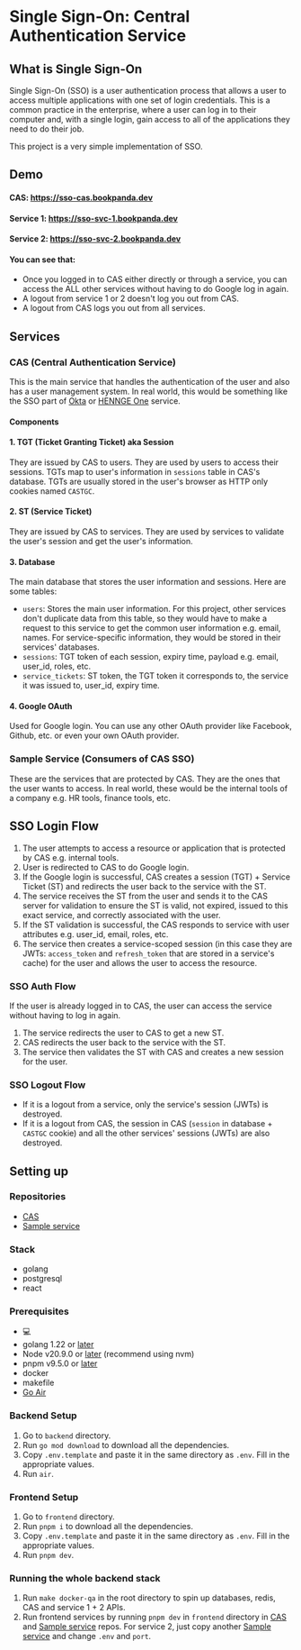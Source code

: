 # Single Sign-On: Central Authentication Service

## What is Single Sign-On
Single Sign-On (SSO) is a user authentication process that allows a user to access multiple applications with one set of login credentials. This is a common practice in the enterprise, where a user can log in to their computer and, with a single login, gain access to all of the applications they need to do their job.

This project is a very simple implementation of SSO.

## Demo
#### CAS: https://sso-cas.bookpanda.dev
#### Service 1: https://sso-svc-1.bookpanda.dev
#### Service 2: https://sso-svc-2.bookpanda.dev
#### You can see that:
- Once you logged in to CAS either directly or through a service, you can access the ALL other services without having to do Google log in again.
- A logout from service 1 or 2 doesn't log you out from CAS.
- A logout from CAS logs you out from all services.

## Services
### CAS (Central Authentication Service)
This is the main service that handles the authentication of the user and also has a user management system. In real world, this would be something like the SSO part of [Okta](https://www.okta.com) or [HENNGE One](https://hennge.com/global/henngeone) service.
#### Components
#### 1. TGT (Ticket Granting Ticket) aka Session
They are issued by CAS to users. They are used by users to access their sessions. TGTs map to user's information in `sessions` table in CAS's database. TGTs are usually stored in the user's browser as HTTP only cookies named `CASTGC`.

#### 2. ST (Service Ticket)
They are issued by CAS to services. They are used by services to validate the user's session and get the user's information.

#### 3. Database
The main database that stores the user information and sessions. Here are some tables:
-  `users`: Stores the main user information. For this project, other services don't duplicate data from this table, so they would have to make a request to this service to get the common user information e.g. email, names. For service-specific information, they would be stored in their services' databases.
- `sessions`: TGT token of each session, expiry time, payload e.g. email, user_id, roles, etc.
- `service_tickets`: ST token, the TGT token it corresponds to, the service it was issued to, user_id, expiry time.

#### 4. Google OAuth
Used for Google login. You can use any other OAuth provider like Facebook, Github, etc. or even your own OAuth provider.

### Sample Service (Consumers of CAS SSO)
These are the services that are protected by CAS. They are the ones that the user wants to access. In real world, these would be the internal tools of a company e.g. HR tools, finance tools, etc.

## SSO Login Flow
1. The user attempts to access a resource or application that is protected by CAS e.g. internal tools.
2. User is redirected to CAS to do Google login.
3. If the Google login is successful, CAS creates a session (TGT) + Service Ticket (ST) and redirects the user back to the service with the ST.
4. The service receives the ST from the user and sends it to the CAS server for validation to ensure the ST is valid, not expired, issued to this exact service, and correctly associated with the user.
5. If the ST validation is successful, the CAS responds to service with user attributes e.g. user_id, email, roles, etc.
6. The service then creates a service-scoped session (in this case they are JWTs: `access_token` and `refresh_token` that are stored in a service's cache) for the user and allows the user to access the resource.

### SSO Auth Flow
If the user is already logged in to CAS, the user can access the service without having to log in again.
1. The service redirects the user to CAS to get a new ST.
2. CAS redirects the user back to the service with the ST.
3. The service then validates the ST with CAS and creates a new session for the user.

### SSO Logout Flow
- If it is a logout from a service, only the service's session (JWTs) is destroyed.
- If it is a logout from CAS, the session in CAS (`session` in database + `CASTGC` cookie) and all the other services' sessions (JWTs) are also destroyed.

## Setting up
### Repositories
-   [CAS](https://github.com/bookpanda/sso-cas)
-   [Sample service](https://github.com/bookpanda/sso-sample-service)

### Stack
-   golang
-   postgresql
-   react

### Prerequisites
-   💻
-   golang 1.22 or [later](https://go.dev)
-   Node v20.9.0 or [later](https://nodejs.org/en) (recommend using nvm)
-   pnpm v9.5.0 or [later](https://pnpm.io)
-   docker
-   makefile
-   [Go Air](https://github.com/air-verse/air)

### Backend Setup
1. Go to `backend` directory.
2. Run `go mod download` to download all the dependencies.
3. Copy `.env.template` and paste it in the same directory as `.env`. Fill in the appropriate values.
4. Run `air`.

### Frontend Setup
1. Go to `frontend` directory.
2. Run `pnpm i` to download all the dependencies.
3. Copy `.env.template` and paste it in the same directory as `.env`. Fill in the appropriate values.
4. Run `pnpm dev`.

### Running the whole backend stack
1. Run `make docker-qa` in the root directory to spin up databases, redis, CAS and service 1 + 2 APIs.
2. Run frontend services by running `pnpm dev` in `frontend` directory in [CAS](https://github.com/bookpanda/sso-cas) and [Sample service](https://github.com/bookpanda/sso-sample-service) repos. For service 2, just copy another [Sample service](https://github.com/bookpanda/sso-sample-service) and change `.env` and `port`.